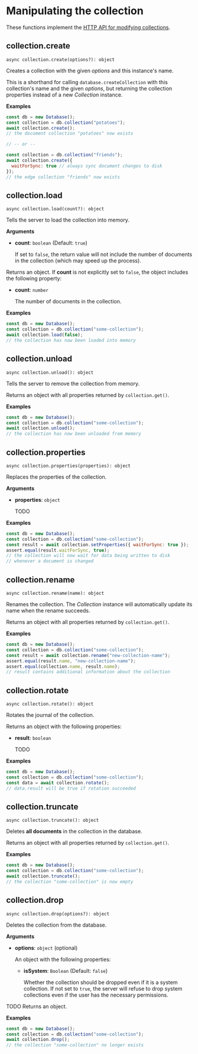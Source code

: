 # Manipulating the collection

These functions implement the
[HTTP API for modifying collections](https://www.arangodb.com/docs/stable/http/collection-modifying.html).

## collection.create

`async collection.create(options?): object`

Creates a collection with the given _options_ and this instance's name.

This is a shorthand for calling `database.createCollection` with this
collection's name and the given _options_, but returning the collection
properties instead of a new _Collection_ instance.

**Examples**

```js
const db = new Database();
const collection = db.collection("potatoes");
await collection.create();
// the document collection "potatoes" now exists

// -- or --

const collection = db.collection("friends");
await collection.create({
  waitForSync: true // always sync document changes to disk
});
// the edge collection "friends" now exists
```

## collection.load

`async collection.load(count?): object`

Tells the server to load the collection into memory.

**Arguments**

- **count**: `boolean` (Default: `true`)

  If set to `false`, the return value will not include the number of documents
  in the collection (which may speed up the process).

Returns an object. If **count** is not explicitly set to `false`, the object includes the following property:

- **count**: `number`

  The number of documents in the collection.

**Examples**

```js
const db = new Database();
const collection = db.collection("some-collection");
await collection.load(false);
// the collection has now been loaded into memory
```

## collection.unload

`async collection.unload(): object`

Tells the server to remove the collection from memory.

Returns an object with all properties returned by `collection.get()`.

**Examples**

```js
const db = new Database();
const collection = db.collection("some-collection");
await collection.unload();
// the collection has now been unloaded from memory
```

## collection.properties

`async collection.properties(properties): object`

Replaces the properties of the collection.

**Arguments**

- **properties**: `object`

  TODO

**Examples**

```js
const db = new Database();
const collection = db.collection("some-collection");
const result = await collection.setProperties({ waitForSync: true });
assert.equal(result.waitForSync, true);
// the collection will now wait for data being written to disk
// whenever a document is changed
```

## collection.rename

`async collection.rename(name): object`

Renames the collection. The _Collection_ instance will automatically update its
name when the rename succeeds.

Returns an object with all properties returned by `collection.get()`.

**Examples**

```js
const db = new Database();
const collection = db.collection("some-collection");
const result = await collection.rename("new-collection-name");
assert.equal(result.name, "new-collection-name");
assert.equal(collection.name, result.name);
// result contains additional information about the collection
```

## collection.rotate

`async collection.rotate(): object`

Rotates the journal of the collection.

Returns an object with the following properties:

- **result**: `boolean`

  TODO

**Examples**

```js
const db = new Database();
const collection = db.collection("some-collection");
const data = await collection.rotate();
// data.result will be true if rotation succeeded
```

## collection.truncate

`async collection.truncate(): object`

Deletes **all documents** in the collection in the database.

Returns an object with all properties returned by `collection.get()`.

**Examples**

```js
const db = new Database();
const collection = db.collection("some-collection");
await collection.truncate();
// the collection "some-collection" is now empty
```

## collection.drop

`async collection.drop(options?): object`

Deletes the collection from the database.

**Arguments**

- **options**: `object` (optional)

  An object with the following properties:

  - **isSystem**: `Boolean` (Default: `false`)

    Whether the collection should be dropped even if it is a system collection. If not set to `true`, the server will refuse to drop system collections even if the user has the necessary permissions.

TODO Returns an object.

**Examples**

```js
const db = new Database();
const collection = db.collection("some-collection");
await collection.drop();
// the collection "some-collection" no longer exists
```
